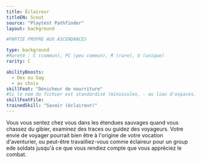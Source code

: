 ```yaml
---
title: Éclaireur
titleEN: Scout
source: "Playtest Pathfinder"
layout: background

#PARTIE PROPRE AUX ASCENDANCES

type: background
#Rareté : C (commun), PC (peu commun), R (rare), U (unique)
rarity: C

abilityBoosts:
  - Dex ou Sag
  - au choix
skillFeat: "Dénicheur de nourriture"
#Si le nom du fichier est standardisé (minuscules, - au lieu d'espaces), il n'est pas nécessaire de le préciser
skillFeatFile: 
trainedSkill: "Savoir (éclaireur)"
---
```


Vous vous sentez chez vous dans les étendues sauvages quand vous chassez du gibier, examinez des traces ou guidez des voyageurs. Votre envie de voyager pourrait bien être à l'origine de votre vocation d'aventurier, ou peut-être travailliez-vous comme éclaireur pour un group ede soldats jusqu'à ce que vous rendiez compte que vous appréciez le combat.